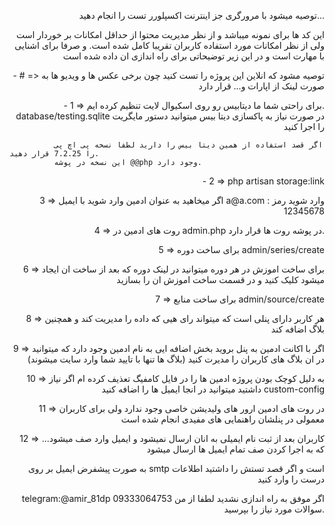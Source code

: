 <p align="right">توصیه میشود با مرورگری جز اینترنت اکسپلورر تست را انجام
    دهید...
</p>
<p align="right">
    این کد ها برای نمونه میباشد و از نظر مدیریت محتوا از حداقل
    امکانات بر خوردار است ولی از نظر امکانات مورد استفاده کاربران
    تقریبا کامل شده است. و صرفا برای اشنایی با مهارت است و در این
    زیر توضیحاتی برای راه اندازی ان داده شده است
</p>

<p align="right">
-        # => توصیه مشود که انلاین این پروژه را تست کنید چون برخی عکس
        ها و ویدیو ها به صورت لینک از اپارات و... قرار دارد
</p>
<p align="right">
-              1 => برای راحتی شما ما دیتابیس رو روی اسکیوال لایت تنظیم
              کرده ایم. database/testing.sqlite در صورت نیاز به پاکسازی
              دیتا بیس میتوانید دستور مایگریت را اجرا کنید

              اگر قصد استفاده از همین دیتا بیس را دارید لطفا نسخه پی اچ پی را 7.2.25 قرار دهید.
              این نسخه در پوشه @@php وجود دارد.

</p>
<p align="right">
-              2 => php artisan storage:link
</p>

<p align="right">
              3 => اگر میخاهید به عنوان ادمین وارد شوید با ایمیل a@a.com
              وارد شوید رمز : 12345678
</p>
<p align="right">
              4 => روت های ادمین در admin.php در پوشه روت ها قرار دارد.
</p>
<p align="right">
              5 => برای ساخت دوره admin/series/create
</p>
<p align="right">
              6 => برای ساخت اموزش در هر دوره میتوانید در لینک دوره که بعد
              از ساخت ان ایجاد میشود کلیک کنید و در قسمت ساخت اموزش ان را
              بسازید
</p>
<p align="right">
              7 => برای ساخت منابع admin/source/create
</p>
<p align="right">
              8 => هر کاربر دارای پنلی است که میتواند رای هیی که داده را
              مدیریت کند و همچنین بلاگ اضافه کند
</p>
<p align="right">
              9 => اگر با اکانت ادمین به پنل بروید بخش اضافه ایی به نام
              ادمین وجود دارد که میتوانید در ان بلاگ های کاربران را مدیرت
              کنید (بلاگ ها تنها با تایید شما وارد سایت میشوند)
</p>
<p align="right">
              10 => به دلیل کوچک بودن پروژه ادمین ها را در فایل کامفیگ
              تعذیف کرده ام اگر نیاز داشتید میتوانید در انجا ایمیل ها را
              اضافه کنید custom-config
</p>
<p align="right">
              11 => در روت های ادمین ارور های ولیدیشن خاصی وجود ندارد ولی
              برای کاربران معمولی در پنلشان راهنمایی های مفیدی انجام شده
              است
</p>
<p align="right">
              12 => کاربران بعد از ثبت نام ایمیلی به انان ارسال نمیشود و
              ایمیل وارد صف میشود... که به اجرا کردن صف تمام ایمیل ها
              ارسال میشود
     </p>         
<p align="right">
    به صورت پیشفرض ایمیل بر روی smtp است و اگر قصد تستش را
    داشتید اطلاعات درست را وارد کنید
</p>
<p align="right">
        telegram:@amir_81dp   09333064753   اگر موفق به راه اندازی نشدید لطفا از من سوالات مورد نیاز را بپرسید.
</p>
